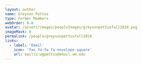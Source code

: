 ```yaml
---
layout: author
name: Greyson Pettus
type: Former Members
webOrder: 8.0
avatar: /assets/images/peopleImages/greysonpettusfall2018.png
imageMask: 0
permalink: /people/greysonpettusfall2018
links:
  - label: 'Email'
    icon: 'fas fa-fw fa-envelope square'
    url: mailto:wgpettus@email.wm.edu
---
```

